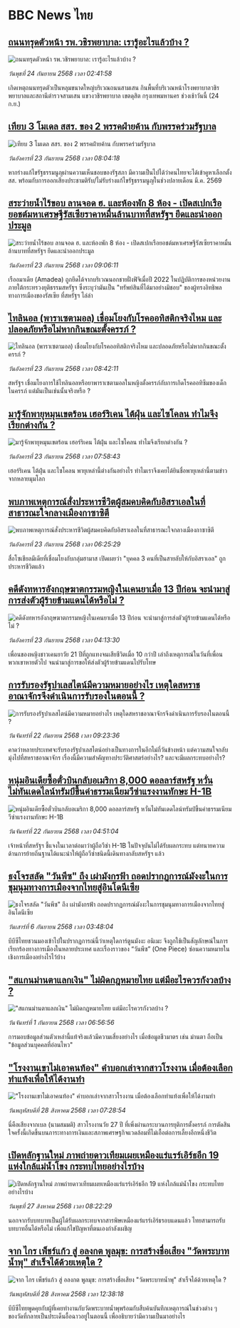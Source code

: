 # BBC News ไทย## [ถนนทรุดตัวหน้า รพ.วชิรพยาบาล: เรารู้อะไรแล้วบ้าง ? ](https://www.bbc.com/thai/articles/cj6x9kek7kro?at_medium=RSS&at_campaign=rss?at_campaign=githubrss)![ถนนทรุดตัวหน้า รพ.วชิรพยาบาล: เรารู้อะไรแล้วบ้าง ? ](https://ichef.bbci.co.uk/ace/ws/240/cpsprodpb/4dcf/live/31d8e580-98eb-11f0-928c-71dbb8619e94.jpg)_วันพุธที่ 24 กันยายน 2568 เวลา 02:41:58_เกิดเหตุถนนทรุดตัวเป็นหลุมขนาดใหญ่บริเวณถนนสามเสน กินพื้นที่บริเวณหน้าโรงพยาบาลวชิรพยาบาลและสถานีตำรวจสามเสน แขวงวชิรพยาบาล เขตดุสิต กรุงเทพมหานคร ช่วงเช้าวันนี้ (24 ก.ย.)## [เทียบ 3 โมเดล สสร. ของ 2 พรรคฝ่ายค้าน กับพรรคร่วมรัฐบาล](https://www.bbc.com/thai/articles/c9dx6nn2pzjo?at_medium=RSS&at_campaign=rss?at_campaign=githubrss)![เทียบ 3 โมเดล สสร. ของ 2 พรรคฝ่ายค้าน กับพรรคร่วมรัฐบาล](https://ichef.bbci.co.uk/ace/ws/240/cpsprodpb/d50d/live/5855bec0-9852-11f0-b742-5374a6e86615.jpg)_วันอังคารที่ 23 กันยายน 2568 เวลา 08:04:18_หากร่างแก้ไขรัฐธรรมนูญผ่านความเห็นชอบของรัฐสภา มีความเป็นไปได้ว่าคนไทยจะได้เข้าคูหาเลือกตั้ง สส. พร้อมกับการออกเสียงประชามติรับ/ไม่รับร่างแก้ไขรัฐธรรมนูญในช่วงปลายเดือน มี.ค. 2569## [สระว่ายน้ำไร้ขอบ ลานจอด ฮ. และห้องพัก 8 ห้อง - เปิดสเปกเรือยอชต์มหาเศรษฐีรัสเซียราคาหมื่นล้านบาทที่สหรัฐฯ ยึดและนำออกประมูล](https://www.bbc.com/thai/articles/c784eeg3n8do?at_medium=RSS&at_campaign=rss?at_campaign=githubrss)![สระว่ายน้ำไร้ขอบ ลานจอด ฮ. และห้องพัก 8 ห้อง - เปิดสเปกเรือยอชต์มหาเศรษฐีรัสเซียราคาหมื่นล้านบาทที่สหรัฐฯ ยึดและนำออกประมูล](https://ichef.bbci.co.uk/ace/ws/240/cpsprodpb/6450/live/4918acb0-8e7f-11f0-84c8-99de564f0440.jpg)_วันอังคารที่ 23 กันยายน 2568 เวลา 09:06:11_เรืออมาเดีย (Amadea) ถูกยึดได้จากบริเวณนอกชายฝั่งฟิจิเมื่อปี 2022 ในปฏิบัติการของหน่วยงานภายใต้กระทรวงยุติธรรมสหรัฐฯ ซึ่งระบุว่ามันเป็น "ทรัพย์สินที่ได้มาอย่างมิชอบ" ของผู้ทรงอิทธิพลทางการเมืองของรัสเซีย ที่สหรัฐฯ ไล่ล่า## [ไทลินอล (พาราเซตามอล) เชื่อมโยงกับโรคออทิสติกจริงไหม และปลอดภัยหรือไม่หากกินขณะตั้งครรภ์ ?](https://www.bbc.com/thai/articles/c5yjl42g2j8o?at_medium=RSS&at_campaign=rss?at_campaign=githubrss)![ไทลินอล (พาราเซตามอล) เชื่อมโยงกับโรคออทิสติกจริงไหม และปลอดภัยหรือไม่หากกินขณะตั้งครรภ์ ?](https://ichef.bbci.co.uk/ace/ws/240/cpsprodpb/61a5/live/48d218f0-97a2-11f0-879b-435833d9ab67.jpg)_วันอังคารที่ 23 กันยายน 2568 เวลา 08:42:11_สหรัฐฯ เชื่อมโยงการใช้ไทลินอลหรือยาพาราเซตามอลในหญิงตั้งครรภ์กับการเกิดโรคออทิซึมของเด็กในครรภ์ แต่มันเป็นเช่นนั้นจริงหรือ ?## [มารู้จักพายุหมุนเขตร้อน เฮอร์ริเคน ไต้ฝุ่น และไซโคลน ทำไมจึงเรียกต่างกัน ?](https://www.bbc.com/thai/articles/c1ed34d7565o?at_medium=RSS&at_campaign=rss?at_campaign=githubrss)![มารู้จักพายุหมุนเขตร้อน เฮอร์ริเคน ไต้ฝุ่น และไซโคลน ทำไมจึงเรียกต่างกัน ?](https://ichef.bbci.co.uk/ace/ws/240/cpsprodpb/45d9/live/9f92b580-97cc-11f0-858a-a904eacbef23.jpg)_วันอังคารที่ 23 กันยายน 2568 เวลา 07:58:43_เฮอร์ริเคน ไต้ฝุ่น และไซโคลน พายุเหล่านี้ต่างกันอย่างไร ทำไมเราจึงเคยได้ยินชื่อพายุเหล่านี้ตามข่าวจากหลายมุมโลก## [พบภาพเหตุการณ์สั่งประหารชีวิตผู้สมคบคิดกับอิสราเอลในที่สาธารณะใจกลางเมืองกาซาซิตี](https://www.bbc.com/thai/articles/c4gkw904k7eo?at_medium=RSS&at_campaign=rss?at_campaign=githubrss)![พบภาพเหตุการณ์สั่งประหารชีวิตผู้สมคบคิดกับอิสราเอลในที่สาธารณะใจกลางเมืองกาซาซิตี](https://ichef.bbci.co.uk/ace/ws/240/cpsprodpb/3f0f/live/e54818a0-9848-11f0-96a9-1168f73f5e1b.jpg)_วันอังคารที่ 23 กันยายน 2568 เวลา 06:25:29_สื่อโซเชียลมีเดียที่เชื่อมโยงกับกลุ่มฮามาส เปิดเผยว่า  "บุคคล 3 คนที่เป็นสายลับให้กับอิสราเอล" ถูกประหารชีวิตแล้ว## [คดีดังทหารอังกฤษฆาตกรรมหญิงในเคนยาเมื่อ 13 ปีก่อน จะนำมาสู่การส่งตัวผู้ร้ายข้ามแดนได้หรือไม่ ?](https://www.bbc.com/thai/articles/c80ggdpz992o?at_medium=RSS&at_campaign=rss?at_campaign=githubrss)![คดีดังทหารอังกฤษฆาตกรรมหญิงในเคนยาเมื่อ 13 ปีก่อน จะนำมาสู่การส่งตัวผู้ร้ายข้ามแดนได้หรือไม่ ?](https://ichef.bbci.co.uk/ace/ws/240/cpsprodpb/b640/live/ef332a10-92e1-11f0-b391-6936825093bd.png)_วันอังคารที่ 23 กันยายน 2568 เวลา 04:13:30_เพื่อนของหญิงชาวเคนยาวัย 21 ปีที่ถูกแทงจนเสียชีวิตเมื่อ 10 กว่าปี เล่าถึงเหตุการณ์ในวันที่เพื่อนพวกเขาหายตัวไป จนนำมาสู่การขอให้ส่งตัวผู้ร้ายข้ามแดนไปรับโทษ## [การรับรองรัฐปาเลสไตน์มีความหมายอย่างไร เหตุใดสหราชอาณาจักรจึงดำเนินการรับรองในตอนนี้ ?](https://www.bbc.com/thai/articles/c3rvvr35w3lo?at_medium=RSS&at_campaign=rss?at_campaign=githubrss)![การรับรองรัฐปาเลสไตน์มีความหมายอย่างไร เหตุใดสหราชอาณาจักรจึงดำเนินการรับรองในตอนนี้ ?](https://ichef.bbci.co.uk/ace/ws/240/cpsprodpb/1e29/live/75a6b230-6d9c-11f0-8dbd-f3d32ebd3327.jpg)_วันจันทร์ที่ 22 กันยายน 2568 เวลา 09:23:36_คาดว่าหลายประเทศจะรับรองรัฐปาเลสไตน์อย่างเป็นทางการในอีกไม่กี่วันข้างหน้า แต่ความสนใจกลับมุ่งไปที่สหราชอาณาจักร เรื่องนี้มีความสำคัญทางประวัติศาสตร์อย่างไร? และจะมีผลกระทบอย่างไร?## [หนุ่มอินเดียซื้อตั๋วบินกลับอเมริกา 8,000 ดอลลาร์สหรัฐ หวั่นไม่ทันเดดไลน์ทรัมป์ขึ้นค่าธรรมเนียมวีซ่าแรงงานทักษะ H-1B](https://www.bbc.com/thai/articles/c1wggr52rjwo?at_medium=RSS&at_campaign=rss?at_campaign=githubrss)![หนุ่มอินเดียซื้อตั๋วบินกลับอเมริกา 8,000 ดอลลาร์สหรัฐ หวั่นไม่ทันเดดไลน์ทรัมป์ขึ้นค่าธรรมเนียมวีซ่าแรงงานทักษะ H-1B](https://ichef.bbci.co.uk/ace/ws/240/cpsprodpb/1925/live/ede34c00-96c7-11f0-aaa5-6b36db6f2a24.jpg)_วันจันทร์ที่ 22 กันยายน 2568 เวลา 04:51:04_เจ้าหน้าที่สหรัฐฯ ชี้แจงในเวลาต่อมาว่าผู้ถือวีซ่า H-1B ในปัจจุบันไม่ได้รับผลกระทบ แต่ทนายความด้านการย้ายถิ่นฐานได้แนะนำให้ผู้ถือวีซ่าชนิดนี้เดินทางกลับสหรัฐฯ แล้ว## [ธงโจรสลัด "วันพีซ" ถึง เผ่ามังกรฟ้า ถอดปรากฏการณ์มังงะในการชุมนุมทางการเมืองจากไทยสู่อินโดนีเซีย](https://www.bbc.com/thai/articles/cm2123j7vlyo?at_medium=RSS&at_campaign=rss?at_campaign=githubrss)![ธงโจรสลัด "วันพีซ" ถึง เผ่ามังกรฟ้า ถอดปรากฏการณ์มังงะในการชุมนุมทางการเมืองจากไทยสู่อินโดนีเซีย](https://ichef.bbci.co.uk/ace/ws/240/cpsprodpb/5ae3/live/e67034c0-87bc-11f0-84c8-99de564f0440.jpg)_วันเสาร์ที่ 6 กันยายน 2568 เวลา 03:48:04_บีบีซีไทยชวนมองเข้าไปในปรากฏการณ์นี้ว่าเหตุใดการ์ตูนมังงะ อนิเมะ จึงถูกใช้เป็นสัญลักษณ์ในการเรียกร้องทางการเมืองในหลายประเทศ และเรื่องราวของ “วันพีซ” (One Piece)  ซ่อนความหมายในเชิงการเมืองอย่างไรไว้บ้าง## ["สแกนม่านตาแลกเงิน" ไม่ผิดกฎหมายไทย แต่มีอะไรควรกังวลบ้าง ?](https://www.bbc.com/thai/articles/ce83x2zgz4eo?at_medium=RSS&at_campaign=rss?at_campaign=githubrss)!["สแกนม่านตาแลกเงิน" ไม่ผิดกฎหมายไทย แต่มีอะไรควรกังวลบ้าง ?](https://ichef.bbci.co.uk/ace/ws/240/cpsprodpb/2eac/live/cfc707c0-84c0-11f0-9cf6-cbf3e73ce2b9.jpg)_วันจันทร์ที่ 1 กันยายน 2568 เวลา 06:56:56_การมอบข้อมูลส่วนตัวเหล่านี้แท้จริงแล้วมีความเสี่ยงอย่างไร เมื่อข้อมูลชีวมาตร เช่น ม่านตา ถือเป็น "ข้อมูลส่วนบุคคลที่อ่อนไหว"## ["โรงงานเขาไม่เอาคนท้อง" คำบอกเล่าจากสาวโรงงาน เมื่อต้องเลือกทำแท้งเพื่อให้ได้งานทำ](https://www.bbc.com/thai/articles/c99m8zxxmd5o?at_medium=RSS&at_campaign=rss?at_campaign=githubrss)!["โรงงานเขาไม่เอาคนท้อง" คำบอกเล่าจากสาวโรงงาน เมื่อต้องเลือกทำแท้งเพื่อให้ได้งานทำ](https://ichef.bbci.co.uk/ace/ws/240/cpsprodpb/006d/live/88837b50-8317-11f0-a34f-318be3fb0481.jpg)_วันพฤหัสบดีที่ 28 สิงหาคม 2568 เวลา 07:28:54_นี่คือเสียงจากเบล (นามสมมติ) สาวโรงงานวัย 27 ปี ที่เพิ่งผ่านกระบวนการยุติการตั้งครรภ์ การตัดสินใจครั้งนี้เกิดขึ้นบนภาระทางการเงินและสภาพเศรษฐกิจแวดล้อมที่ไม่เอื้อต่อการเลี้ยงอีกหนึ่งชีวิต## [เปิดหลักฐานใหม่ ภาพถ่ายดาวเทียมเผยเหมืองแร่แรร์เอิร์ธอีก 19 แห่งใกล้แม่น้ำโขง กระทบไทยอย่างไรบ้าง](https://www.bbc.com/thai/articles/cp8zel343vdo?at_medium=RSS&at_campaign=rss?at_campaign=githubrss)![เปิดหลักฐานใหม่ ภาพถ่ายดาวเทียมเผยเหมืองแร่แรร์เอิร์ธอีก 19 แห่งใกล้แม่น้ำโขง กระทบไทยอย่างไรบ้าง](https://ichef.bbci.co.uk/ace/ws/240/cpsprodpb/28e7/live/2e90c820-832e-11f0-a34f-318be3fb0481.png)_วันพุธที่ 27 สิงหาคม 2568 เวลา 08:22:29_นอกจากรับบทบาทเป็นผู้ได้รับผลกระทบจากสารพิษเหมืองแร่แรร์เอิร์ธรอบแดนแล้ว ไทยสามารถรับบทบาทอื่นได้หรือไม่ เพื่อแก้ไขปัญหาที่ตนเองกำลังเผชิญ## [จาก ไกร เพ็ชร์แก้ว สู่ อลงกต พูลมุข: การสร้างชื่อเสียง "วัดพระบาทน้ำพุ" สำเร็จได้ด้วยเหตุใด ?](https://www.bbc.com/thai/articles/c4gzdernd12o?at_medium=RSS&at_campaign=rss?at_campaign=githubrss)![จาก ไกร เพ็ชร์แก้ว สู่ อลงกต พูลมุข: การสร้างชื่อเสียง "วัดพระบาทน้ำพุ" สำเร็จได้ด้วยเหตุใด ?](https://ichef.bbci.co.uk/ace/ws/240/cpsprodpb/e89a/live/83f8ff60-8402-11f0-bd2b-c9a8fb561af5.jpg)_วันพฤหัสบดีที่ 28 สิงหาคม 2568 เวลา 12:38:18_บีบีซีไทยพูดคุยกับผู้ที่เคยทำงานกับวัดพระบาทน้ำพุพร้อมกับสืบค้นบันทึกเหตุการณ์ในช่วงต่าง ๆ ของวัดที่กลายเป็นประเด็นอื้อฉาวอยู่ในตอนนี้ เพื่ออธิบายว่ามีความเป็นมาอย่างไร